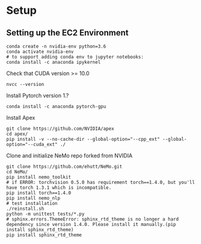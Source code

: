 # Setup 

## Setting up the EC2 Environment 
```
conda create -n nvidia-env python=3.6 
conda activate nvidia-env
# to support adding conda env to jupyter notebooks:
conda install -c anaconda ipykernel
```
Check that CUDA version >= 10.0 
```
nvcc --version
```
Install Pytorch version 1.?
```
conda install -c anaconda pytorch-gpu
```
Install Apex 
```
git clone https://github.com/NVIDIA/apex
cd apex/
pip install -v --no-cache-dir --global-option="--cpp_ext" --global-option="--cuda_ext" ./
```
Clone and initialize NeMo repo forked from NVIDIA 
```
git clone https://github.com/ehutt/NeMo.git
cd NeMo/
pip install nemo_toolkit
# if ERROR: torchvision 0.5.0 has requirement torch==1.4.0, but you'll have torch 1.3.1 which is incompatible.
pip install torch==1.4.0
pip install nemo_nlp
# test installation
./reinstall.sh
python -m unittest tests/*.py
# sphinx.errors.ThemeError: sphinx_rtd_theme is no longer a hard dependency since version 1.4.0. Please install it manually.(pip install sphinx_rtd_theme)
pip install sphinx_rtd_theme
```
